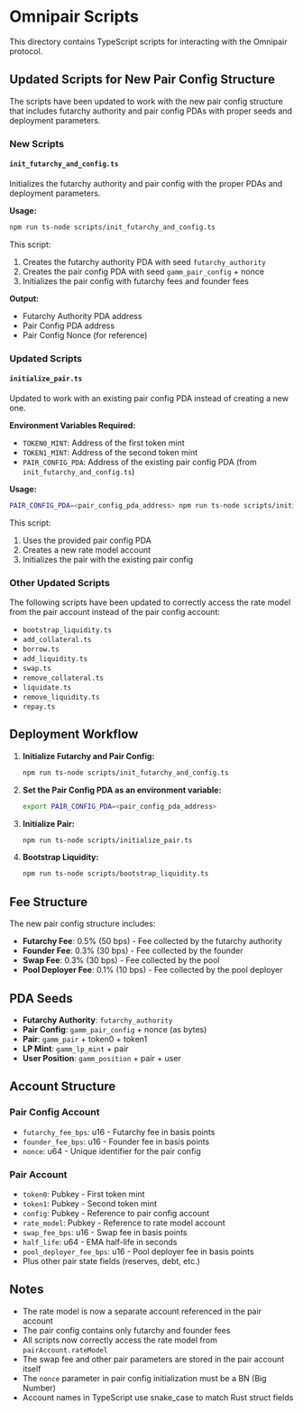 # Omnipair Scripts

This directory contains TypeScript scripts for interacting with the Omnipair protocol.

## Updated Scripts for New Pair Config Structure

The scripts have been updated to work with the new pair config structure that includes futarchy authority and pair config PDAs with proper seeds and deployment parameters.

### New Scripts

#### `init_futarchy_and_config.ts`
Initializes the futarchy authority and pair config with the proper PDAs and deployment parameters.

**Usage:**
```bash
npm run ts-node scripts/init_futarchy_and_config.ts
```

This script:
1. Creates the futarchy authority PDA with seed `futarchy_authority`
2. Creates the pair config PDA with seed `gamm_pair_config` + nonce
3. Initializes the pair config with futarchy fees and founder fees

**Output:**
- Futarchy Authority PDA address
- Pair Config PDA address
- Pair Config Nonce (for reference)

### Updated Scripts

#### `initialize_pair.ts`
Updated to work with an existing pair config PDA instead of creating a new one.

**Environment Variables Required:**
- `TOKEN0_MINT`: Address of the first token mint
- `TOKEN1_MINT`: Address of the second token mint
- `PAIR_CONFIG_PDA`: Address of the existing pair config PDA (from `init_futarchy_and_config.ts`)

**Usage:**
```bash
PAIR_CONFIG_PDA=<pair_config_pda_address> npm run ts-node scripts/initialize_pair.ts
```

This script:
1. Uses the provided pair config PDA
2. Creates a new rate model account
3. Initializes the pair with the existing pair config

### Other Updated Scripts

The following scripts have been updated to correctly access the rate model from the pair account instead of the pair config account:

- `bootstrap_liquidity.ts`
- `add_collateral.ts`
- `borrow.ts`
- `add_liquidity.ts`
- `swap.ts`
- `remove_collateral.ts`
- `liquidate.ts`
- `remove_liquidity.ts`
- `repay.ts`

## Deployment Workflow

1. **Initialize Futarchy and Pair Config:**
   ```bash
   npm run ts-node scripts/init_futarchy_and_config.ts
   ```

2. **Set the Pair Config PDA as an environment variable:**
   ```bash
   export PAIR_CONFIG_PDA=<pair_config_pda_address>
   ```

3. **Initialize Pair:**
   ```bash
   npm run ts-node scripts/initialize_pair.ts
   ```

4. **Bootstrap Liquidity:**
   ```bash
   npm run ts-node scripts/bootstrap_liquidity.ts
   ```

## Fee Structure

The new pair config structure includes:

- **Futarchy Fee**: 0.5% (50 bps) - Fee collected by the futarchy authority
- **Founder Fee**: 0.3% (30 bps) - Fee collected by the founder
- **Swap Fee**: 0.3% (30 bps) - Fee collected by the pool
- **Pool Deployer Fee**: 0.1% (10 bps) - Fee collected by the pool deployer

## PDA Seeds

- **Futarchy Authority**: `futarchy_authority`
- **Pair Config**: `gamm_pair_config` + nonce (as bytes)
- **Pair**: `gamm_pair` + token0 + token1
- **LP Mint**: `gamm_lp_mint` + pair
- **User Position**: `gamm_position` + pair + user

## Account Structure

### Pair Config Account
- `futarchy_fee_bps`: u16 - Futarchy fee in basis points
- `founder_fee_bps`: u16 - Founder fee in basis points  
- `nonce`: u64 - Unique identifier for the pair config

### Pair Account
- `token0`: Pubkey - First token mint
- `token1`: Pubkey - Second token mint
- `config`: Pubkey - Reference to pair config account
- `rate_model`: Pubkey - Reference to rate model account
- `swap_fee_bps`: u16 - Swap fee in basis points
- `half_life`: u64 - EMA half-life in seconds
- `pool_deployer_fee_bps`: u16 - Pool deployer fee in basis points
- Plus other pair state fields (reserves, debt, etc.)

## Notes

- The rate model is now a separate account referenced in the pair account
- The pair config contains only futarchy and founder fees
- All scripts now correctly access the rate model from `pairAccount.rateModel`
- The swap fee and other pair parameters are stored in the pair account itself
- The `nonce` parameter in pair config initialization must be a BN (Big Number)
- Account names in TypeScript use snake_case to match Rust struct fields
